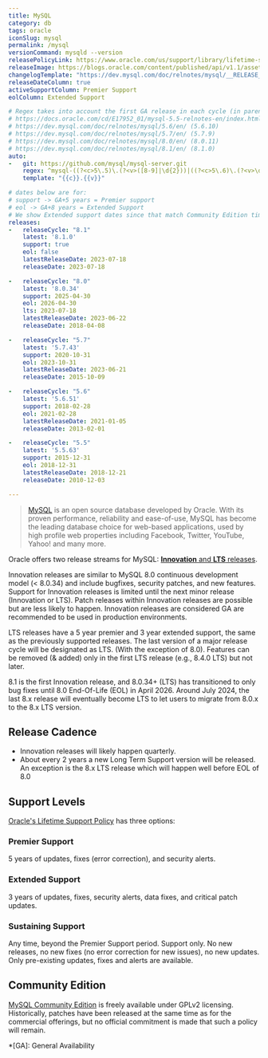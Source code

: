 ```yaml
---
title: MySQL
category: db
tags: oracle
iconSlug: mysql
permalink: /mysql
versionCommand: mysqld --version
releasePolicyLink: https://www.oracle.com/us/support/library/lifetime-support-technology-069183.pdf
releaseImage: https://blogs.oracle.com/content/published/api/v1.1/assets/CONT32EABEA4FBCC4464BD35F58CEEA2EAFD/Medium?format=jpg&channelToken=32954b2a813146c9b9a4fa99364eba8e
changelogTemplate: "https://dev.mysql.com/doc/relnotes/mysql/__RELEASE_CYCLE__/en/news-{{'__LATEST__'|replace:'.','-'}}.html"
releaseDateColumn: true
activeSupportColumn: Premier Support
eolColumn: Extended Support

# Regex takes into account the first GA release in each cycle (in parentheses)
# https://docs.oracle.com/cd/E17952_01/mysql-5.5-relnotes-en/index.html (5.5.8)
# https://dev.mysql.com/doc/relnotes/mysql/5.6/en/ (5.6.10)
# https://dev.mysql.com/doc/relnotes/mysql/5.7/en/ (5.7.9)
# https://dev.mysql.com/doc/relnotes/mysql/8.0/en/ (8.0.11)
# https://dev.mysql.com/doc/relnotes/mysql/8.1/en/ (8.1.0)
auto:
-   git: https://github.com/mysql/mysql-server.git
    regex: ^mysql-((?<c>5\.5)\.(?<v>([8-9]|\d{2}))|((?<c>5\.6)\.(?<v>\d{2}))|((?<c>5\.7)\.(?<v>([9]|\d{2})))|((?<c>8\.0)\.(?<v>(1[1-9]|[2-9]\d))))|((?<c>8\.1)\.(?<v>(1[1-9]|[2-9]\d))))$
    template: "{{c}}.{{v}}"

# dates below are for:
# support -> GA+5 years = Premier support
# eol -> GA+8 years = Extended Support
# We show Extended support dates since that match Community Edition timelines
releases:
-   releaseCycle: "8.1"
    latest: '8.1.0'
    support: true
    eol: false
    latestReleaseDate: 2023-07-18
    releaseDate: 2023-07-18

-   releaseCycle: "8.0"
    latest: '8.0.34'
    support: 2025-04-30
    eol: 2026-04-30
    lts: 2023-07-18
    latestReleaseDate: 2023-06-22
    releaseDate: 2018-04-08

-   releaseCycle: "5.7"
    latest: '5.7.43'
    support: 2020-10-31
    eol: 2023-10-31
    latestReleaseDate: 2023-06-21
    releaseDate: 2015-10-09

-   releaseCycle: "5.6"
    latest: '5.6.51'
    support: 2018-02-28
    eol: 2021-02-28
    latestReleaseDate: 2021-01-05
    releaseDate: 2013-02-01

-   releaseCycle: "5.5"
    latest: '5.5.63'
    support: 2015-12-31
    eol: 2018-12-31
    latestReleaseDate: 2018-12-21
    releaseDate: 2010-12-03

---
```


> [MySQL](https://www.mysql.com/about/) is an open source database developed by Oracle. With its
> proven performance, reliability and ease-of-use, MySQL has become the leading database choice for
> web-based applications, used by high profile web properties including Facebook, Twitter, YouTube,
> Yahoo! and many more.

Oracle offers two release streams for MySQL:
[**Innovation** and **LTS** releases](https://blogs.oracle.com/mysql/post/introducing-mysql-innovation-and-longterm-support-lts-versions).

Innovation releases are similar to MySQL 8.0 continuous development model (< 8.0.34) and include bugfixes,
security patches, and new features. Support for Innovation releases is limited until the next minor release
(Innovation or LTS). Patch releases within Innovation releases are possible but are less likely to happen.
Innovation releases are considered GA are recommended to be used in production environments.

LTS releases have a 5 year premier and 3 year extended support, the same as the previously supported releases.
The last version of a major release cycle will be designated as LTS. (With the exception of 8.0).
Features can be removed (& added) only in the first LTS release (e.g., 8.4.0 LTS) but not later.

8.1 is the first Innovation release,
and 8.0.34+ (LTS) has transitioned to only bug fixes until 8.0 End-Of-Life (EOL)
in April 2026. Around July 2024, the last 8.x release will eventually become LTS to
let users to migrate from 8.0.x to the 8.x LTS version.

## Release Cadence

- Innovation releases will likely happen quarterly.
- About every 2 years a new Long Term Support version will be released.
  An exception is the 8.x LTS release which will happen well before EOL of 8.0

## Support Levels

[Oracle's Lifetime Support Policy](https://www.mysql.com/support/) has three options:

### Premier Support

5 years of updates, fixes (error correction), and security alerts.

### Extended Support

3 years of updates, fixes, security alerts, data fixes, and critical patch updates.

### Sustaining Support

Any time, beyond the Premier Support period. Support only. No new releases, no new fixes (no error
correction for new issues), no new updates. Only pre-existing updates, fixes and alerts are
available.

## Community Edition

[MySQL Community Edition](https://www.mysql.com/products/community/) is freely available under GPLv2
licensing. Historically, patches have been released at the same time as for the commercial
offerings, but no official commitment is made that such a policy will remain.

*[GA]: General Availability

